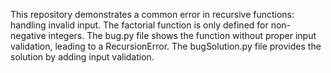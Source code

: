 This repository demonstrates a common error in recursive functions: handling invalid input. The factorial function is only defined for non-negative integers. The bug.py file shows the function without proper input validation, leading to a RecursionError. The bugSolution.py file provides the solution by adding input validation.